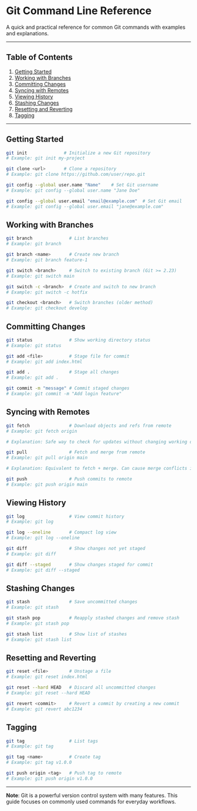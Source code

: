 # Git Command Line Reference

A quick and practical reference for common Git commands with examples and explanations.

---

## Table of Contents

1. [Getting Started](#getting-started)
2. [Working with Branches](#working-with-branches)
3. [Committing Changes](#committing-changes)
4. [Syncing with Remotes](#syncing-with-remotes)
5. [Viewing History](#viewing-history)
6. [Stashing Changes](#stashing-changes)
7. [Resetting and Reverting](#resetting-and-reverting)
8. [Tagging](#tagging)

---

## Getting Started

```bash
git init              # Initialize a new Git repository
# Example: git init my-project

git clone <url>       # Clone a repository
# Example: git clone https://github.com/user/repo.git

git config --global user.name "Name"    # Set Git username
# Example: git config --global user.name "Jane Doe"

git config --global user.email "email@example.com"  # Set Git email
# Example: git config --global user.email "jane@example.com"
```

## Working with Branches

```bash
git branch              # List branches
# Example: git branch

git branch <name>       # Create new branch
# Example: git branch feature-1

git switch <branch>     # Switch to existing branch (Git >= 2.23)
# Example: git switch main

git switch -c <branch>  # Create and switch to new branch
# Example: git switch -c hotfix

git checkout <branch>   # Switch branches (older method)
# Example: git checkout develop
```

## Committing Changes

```bash
git status              # Show working directory status
# Example: git status

git add <file>          # Stage file for commit
# Example: git add index.html

git add .               # Stage all changes
# Example: git add .

git commit -m "message" # Commit staged changes
# Example: git commit -m "Add login feature"
```

## Syncing with Remotes

```bash
git fetch               # Download objects and refs from remote
# Example: git fetch origin

# Explanation: Safe way to check for updates without changing working directory.

git pull                # Fetch and merge from remote
# Example: git pull origin main

# Explanation: Equivalent to fetch + merge. Can cause merge conflicts if branches diverge.

git push                # Push commits to remote
# Example: git push origin main
```

## Viewing History

```bash
git log                 # View commit history
# Example: git log

git log --oneline       # Compact log view
# Example: git log --oneline

git diff                # Show changes not yet staged
# Example: git diff

git diff --staged       # Show changes staged for commit
# Example: git diff --staged
```

## Stashing Changes

```bash
git stash               # Save uncommitted changes
# Example: git stash

git stash pop           # Reapply stashed changes and remove stash
# Example: git stash pop

git stash list          # Show list of stashes
# Example: git stash list
```

## Resetting and Reverting

```bash
git reset <file>        # Unstage a file
# Example: git reset index.html

git reset --hard HEAD   # Discard all uncommitted changes
# Example: git reset --hard HEAD

git revert <commit>     # Revert a commit by creating a new commit
# Example: git revert abc1234
```

## Tagging

```bash
git tag                 # List tags
# Example: git tag

git tag <name>          # Create tag
# Example: git tag v1.0.0

git push origin <tag>   # Push tag to remote
# Example: git push origin v1.0.0
```

---

**Note**: Git is a powerful version control system with many features. This guide focuses on commonly used commands for everyday workflows.

